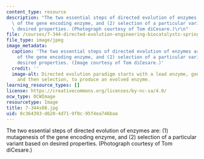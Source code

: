 ```yaml
---
content_type: resource
description: "The two essential steps of directed evolution of enzymes are: (1) mutagenesis\
  \ of the gene encoding enzyme, and (2) selection of a particular variant based on\
  \ desired properties. (Photograph courtesy of Tom diCesare.)\r\n"
file: /courses/7-344-directed-evolution-engineering-biocatalysts-spring-2008/0c364393d6204d719f0c95f4ea746baa_7-344s08.jpg
file_type: image/jpeg
image_metadata:
  caption: 'The two essential steps of directed evolution of enzymes are: (1) mutagenesis
    of the gene encoding enzyme, and (2) selection of a particular variant based on
    desired properties. (Image courtesy of Tom diCesare.)'
  credit: ''
  image-alt: Directed evolution paradigm starts with a lead enzyme, goes through mutagenesis,
    and then selection, to produce an evolved enzyme.
learning_resource_types: []
license: https://creativecommons.org/licenses/by-nc-sa/4.0/
ocw_type: OCWImage
resourcetype: Image
title: 7-344s08.jpg
uid: 0c364393-d620-4d71-9f0c-95f4ea746baa
---
```

The two essential steps of directed evolution of enzymes are: (1) mutagenesis of the gene encoding enzyme, and (2) selection of a particular variant based on desired properties. (Photograph courtesy of Tom diCesare.)
